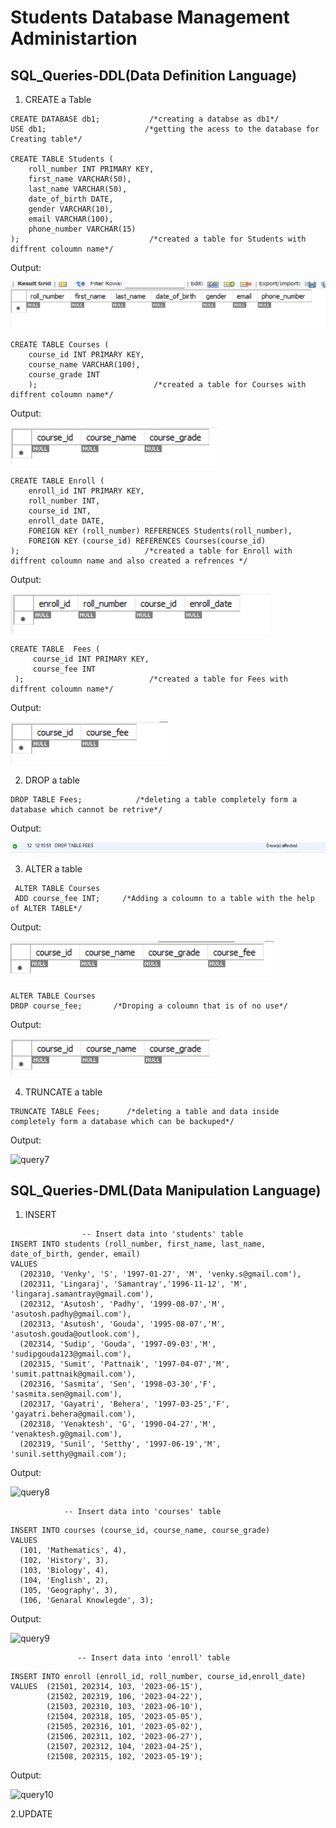 
# Students Database Management Administartion
##  SQL_Queries-DDL(Data Definition Language)
1. CREATE a Table
```
CREATE DATABASE db1;           /*creating a databse as db1*/
USE db1;                      /*getting the acess to the database for Creating table*/  

CREATE TABLE Students ( 
    roll_number INT PRIMARY KEY,
    first_name VARCHAR(50),
    last_name VARCHAR(50),
    date_of_birth DATE,
    gender VARCHAR(10),
    email VARCHAR(100),
    phone_number VARCHAR(15)
);                             /*created a table for Students with diffrent coloumn name*/

```
Output:

![alt text](query1.png)
```
CREATE TABLE Courses (
    course_id INT PRIMARY KEY,
    course_name VARCHAR(100),
    course_grade INT
    );                          /*created a table for Courses with diffrent coloumn name*/

```
Output:

![alt text](query3.png)
```
CREATE TABLE Enroll (
    enroll_id INT PRIMARY KEY,
    roll_number INT,
    course_id INT,
    enroll_date DATE,
    FOREIGN KEY (roll_number) REFERENCES Students(roll_number),               
    FOREIGN KEY (course_id) REFERENCES Courses(course_id)
);                            /*created a table for Enroll with diffrent coloumn name and also created a refrences */
```
Output:

![alt text](query2.png)
```
CREATE TABLE  Fees (
     course_id INT PRIMARY KEY,
     course_fee INT           
 );                            /*created a table for Fees with diffrent coloumn name*/
```
Output:

![alt text](query4.png)

2. DROP a table
```
DROP TABLE Fees;            /*deleting a table completely form a database which cannot be retrive*/ 
```
Output:

![alt text](query5.png)

3. ALTER a table
```
 ALTER TABLE Courses
 ADD course_fee INT;     /*Adding a coloumn to a table with the help of ALTER TABLE*/ 
```
Output:

![alt text](query6.png)

```
ALTER TABLE Courses
DROP course_fee;       /*Droping a coloumn that is of no use*/
```
Output:

![alt text](query3.png)

4. TRUNCATE a table
```
TRUNCATE TABLE Fees;      /*deleting a table and data inside completely form a database which can be backuped*/
```
Output:

![query7](https://github.com/Sudipta-Gouda/SQL-/assets/139854937/29ac5e5d-ff95-40ec-851e-9359b338bb3c)

## SQL_Queries-DML(Data Manipulation Language)
1. INSERT
```
                -- Insert data into 'students' table
INSERT INTO students (roll_number, first_name, last_name, date_of_birth, gender, email)
VALUES
  (202310, 'Venky', 'S', '1997-01-27', 'M', 'venky.s@gmail.com'),
  (202311, 'Lingaraj', 'Samantray','1996-11-12', 'M', 'lingaraj.samantray@gmail.com'),
  (202312, 'Asutosh', 'Padhy', '1999-08-07','M',  'asutosh.padhy@gmail.com'),
  (202313, 'Asutosh', 'Gouda', '1995-08-07','M',  'asutosh.gouda@outlook.com'),
  (202314, 'Sudip', 'Gouda', '1997-09-03','M',  'sudipgouda123@gmail.com'),
  (202315, 'Sumit', 'Pattnaik', '1997-04-07','M',  'sumit.pattnaik@gmail.com'),
  (202316, 'Sasmita', 'Sen', '1998-03-30','F',  'sasmita.sen@gmail.com'),
  (202317, 'Gayatri', 'Behera', '1997-03-25','F',  'gayatri.behera@gmail.com'),
  (202318, 'Venaktesh', 'G', '1990-04-27','M',  'venaktesh.g@gmail.com'),
  (202319, 'Sunil', 'Setthy', '1997-06-19','M',  'sunil.setthy@gmail.com');
```
Output:

![query8](https://github.com/Sudipta-Gouda/SQL-/assets/139854937/9e10f61e-d0fb-4c16-abff-ba0f1ca4ee65)

                -- Insert data into 'courses' table
```
INSERT INTO courses (course_id, course_name, course_grade)
VALUES
  (101, 'Mathematics', 4),
  (102, 'History', 3),
  (103, 'Biology', 4),
  (104, 'English', 2),
  (105, 'Geography', 3),
  (106, 'Genaral Knowlegde', 3);
```
Output:

![query9](https://github.com/Sudipta-Gouda/SQL-/assets/139854937/3f950a94-639f-4a15-834c-68d484562da5)

                   -- Insert data into 'enroll' table
```                   
INSERT INTO enroll (enroll_id, roll_number, course_id,enroll_date)
VALUES  (21501, 202314, 103, '2023-06-15'),
		(21502, 202319, 106, '2023-04-22'),
        (21503, 202310, 103, '2023-06-10'),
        (21504, 202318, 105, '2023-05-05'),
        (21505, 202316, 101, '2023-05-02'),
        (21506, 202311, 102, '2023-06-27'),
        (21507, 202312, 104, '2023-04-25'),
        (21508, 202315, 102, '2023-05-19');
```
Output:

![query10](https://github.com/Sudipta-Gouda/SQL-/assets/139854937/60dfa367-407c-435a-be4c-3e3fff96bae8)

2.UPDATE
```

